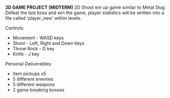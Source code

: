 **2D GAME PROJECT (MIDTERM)** 2D Shoot em up game similar to Metal Slug 
Defeat the last boss and win the game, player statistics will be written into a file called 'player_new' within levels.

Controls: 
* Movement - WASD keys 
* Shoot - Left, Right and Down keys 
* Throw Rock - G key 
* Knife - J key 

Personal Deliverables: 
* Item pickups x5 
* 5 different enemies 
* 5 different weapons 
* 2 game breaking bosses
